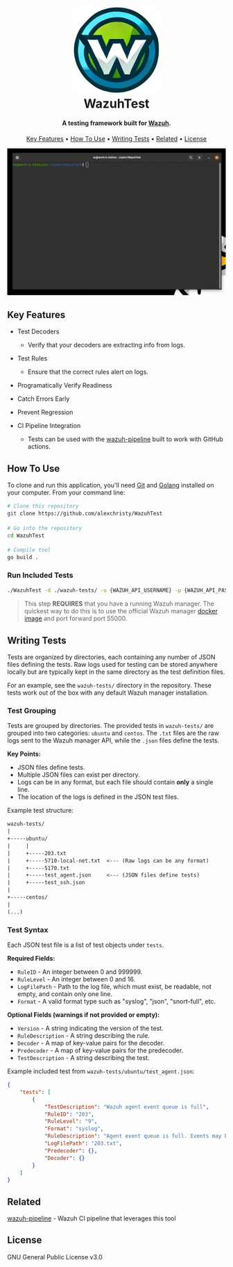 
<h1 align="center">
  <br>
  <a href="http://ufsit.clubhttps://ufsit.club/teams/blue.html"><img src="https://raw.githubusercontent.com/alexchristy/WazuhTest/main/assets/img/wazuhTest.png" alt="WazuhTest" width="200"></a>
  <br>
  WazuhTest
  <br>
</h1>

<h4 align="center">A testing framework built for <a href="https://wazuh.com" target="_blank">Wazuh</a>.</h4>

<p align="center">
  <a href="#key-features">Key Features</a> •
  <a href="#how-to-use">How To Use</a> •
  <a href="#writing-tests">Writing Tests</a> •
  <a href="#related">Related</a> •
  <a href="#license">License</a>
</p>

![screenshot](https://raw.githubusercontent.com/alexchristy/WazuhTest/main/assets/img/wazuh_test_demo.gif)

## Key Features

* Test Decoders
  - Verify that your decoders are extracting info from logs.

* Test Rules
  - Ensure that the correct rules alert on logs.

* Programatically Verify Readiness

* Catch Errors Early

* Prevent Regression

* CI Pipeline Integration
  - Tests can be used with the [wazuh-pipeline](https://github.com/alexchristy/wazuh-pipeline) built to work with GitHub actions.

## How To Use

To clone and run this application, you'll need [Git](https://git-scm.com) and [Golang](https://go.dev/) installed on your computer. From your command line:

```bash
# Clone this repository
git clone https://github.com/alexchristy/WazuhTest

# Go into the repository
cd WazuhTest

# Compile tool
go build .
```

### Run Included Tests

```bash
./WazuhTest -d ./wazuh-tests/ -u {WAZUH_API_USERNAME} -p {WAZUH_API_PASSWORD} -t 3 -v {WAZUH_MANAGER_HOSTNAME}
```

> This step **REQUIRES** that you have a running Wazuh manager. The quickest way to do this is to use the official Wazuh manager [docker image](https://hub.docker.com/r/wazuh/wazuh-manager) and port forward port 55000.

## Writing Tests

Tests are organized by directories, each containing any number of JSON files defining the tests. Raw logs used for testing can be stored anywhere locally but are typically kept in the same directory as the test definition files.

For an example, see the `wazuh-tests/` directory in the repository. These tests work out of the box with any default Wazuh manager installation.

### Test Grouping

Tests are grouped by directories. The provided tests in `wazuh-tests/` are grouped into two categories: `ubuntu` and `centos`. The `.txt` files are the raw logs sent to the Wazuh manager API, while the `.json` files define the tests.

**Key Points:**
- JSON files define tests.
- Multiple JSON files can exist per directory.
- Logs can be in any format, but each file should contain **only** a single line.
- The location of the logs is defined in the JSON test files.

Example test structure:

```txt
wazuh-tests/
|
+-----ubuntu/
|     |
|     +-----203.txt 
|     +-----5710-local-net.txt  <--- (Raw logs can be any format)
|     +-----5170.txt
|     +-----test_agent.json     <--- (JSON files define tests)
|     +-----test_ssh.json
|
+-----centos/
|
(...)
```

### Test Syntax

Each JSON test file is a list of test objects under `tests`.

**Required Fields:**
* `RuleID` - An integer between 0 and 999999.
* `RuleLevel` - An integer between 0 and 16.
* `LogFilePath` - Path to the log file, which must exist, be readable, not empty, and contain only one line.
* `Format` - A valid format type such as "syslog", "json", "snort-full", etc.

**Optional Fields (warnings if not provided or empty):**
* `Version` - A string indicating the version of the test.
* `RuleDescription` - A string describing the rule.
* `Decoder` - A map of key-value pairs for the decoder.
* `Predecoder` - A map of key-value pairs for the predecoder.
* `TestDescription` - A string describing the test.

Example included test from `wazuh-tests/ubuntu/test_agent.json`:

```json
{
    "tests": [
        {
            "TestDescription": "Wazuh agent event queue is full",
            "RuleID": "203",
            "RuleLevel": "9",
            "Format": "syslog",
            "RuleDescription": "Agent event queue is full. Events may be lost.",
            "LogFilePath": "203.txt",
            "Predecoder": {},
            "Decoder": {}
        }
    ]
}
```

## Related

[wazuh-pipeline](https://github.com/alexchristy/wazuh-pipeline) - Wazuh CI pipeline that leverages this tool

## License

GNU General Public License v3.0
